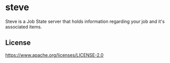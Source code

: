 # steve

Steve is a Job State server that holds information regarding your job and it's associated items.

## License
https://www.apache.org/licenses/LICENSE-2.0
